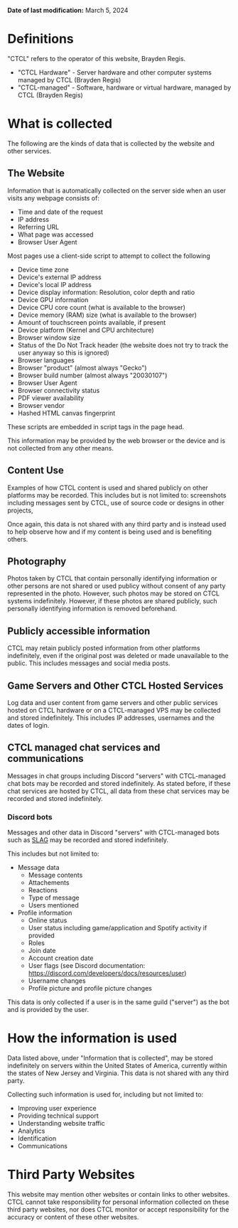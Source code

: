 **Date of last modification:** March 5, 2024

# Definitions
"CTCL" refers to the operator of this website, Brayden Regis.

- "CTCL Hardware" - Server hardware and other computer systems managed by CTCL (Brayden Regis)
- "CTCL-managed" - Software, hardware or virtual hardware, managed by CTCL (Brayden Regis)

# What is collected
The following are the kinds of data that is collected by the website and other services.

## The Website
Information that is automatically collected on the server side when an user visits any webpage consists of:

- Time and date of the request
- IP address
- Referring URL
- What page was accessed
- Browser User Agent

Most pages use a client-side script to attempt to collect the following

- Device time zone
- Device's external IP address
- Device's local IP address
- Device display information: Resolution, color depth and ratio
- Device GPU information
- Device CPU core count (what is available to the browser)
- Device memory (RAM) size (what is available to the browser)
- Amount of touchscreen points available, if present
- Device platform (Kernel and CPU architecture)
- Browser window size
- Status of the Do Not Track header (the website does not try to track the user anyway so this is ignored)
- Browser languages
- Browser "product" (almost always "Gecko")
- Browser build number (almost always "20030107")
- Browser User Agent
- Browser connectivity status
- PDF viewer availability
- Browser vendor
- Hashed HTML canvas fingerprint

These scripts are embedded in script tags in the page head.

This information may be provided by the web browser or the device and is not collected from any other means.

## Content Use
Examples of how CTCL content is used and shared publicly on other platforms may be recorded. This includes but is not limited to: screenshots including messages sent by CTCL, use of source code or designs in other projects,

Once again, this data is not shared with any third party and is instead used to help observe how and if my content is being used and is benefiting others.

## Photography
Photos taken by CTCL that contain personally identifying information or other persons are not shared or used publicy without consent of any party represented in the photo. However, such photos may be stored on CTCL systems indefinitely. However, if these photos are shared publicly, such personally identifying information is removed beforehand.

## Publicly accessible information
CTCL may retain publicly posted information from other platforms indefinitely, even if the original post was deleted or made unavailable to the public. This includes messages and social media posts.

## Game Servers and Other CTCL Hosted Services
Log data and user content from game servers and other public services hosted on CTCL hardware or on a CTCL-managed VPS may be collected and stored indefinitely. This includes IP addresses, usernames and the dates of login.

## CTCL managed chat services and communications
Messages in chat groups including Discord "servers" with CTCL-managed chat bots may be recorded and stored indefinitely. As stated before, if these chat services are hosted by CTCL, all data from these chat services may be recorded and stored indefinitely.

### Discord bots
Messages and other data in Discord "servers" with CTCL-managed bots such as [SLAG](../projects/slag/) may be recorded and stored indefinitely.

This includes but not limited to:

- Message data
    - Message contents
    - Attachements
    - Reactions
    - Type of message
    - Users mentioned
- Profile information
    - Online status
    - User status including game/application and Spotify activity if provided
    - Roles
    - Join date
    - Account creation date
    - User flags (see Discord documentation: https://discord.com/developers/docs/resources/user)
    - Username changes
    - Profile picture and profile picture changes

This data is only collected if a user is in the same guild ("server") as the bot and is provided by the user.

# How the information is used
Data listed above, under "Information that is collected", may be stored indefinitely on servers within the United States of America, currently within the states of New Jersey and Virginia. This data is not shared with any third party.

Collecting such information is used for, including but not limited to:

- Improving user experience
- Providing technical support
- Understanding website traffic
- Analytics
- Identification
- Communications

# Third Party Websites
This website may mention other websites or contain links to other websites. CTCL cannot take responsibility for personal information collected on these third party websites, nor does CTCL monitor or accept responsibility for the accuracy or content of these other websites.

